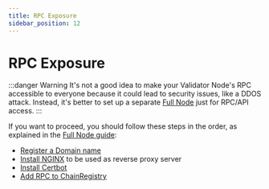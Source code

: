 ```yaml
---
title: RPC Exposure
sidebar_position: 12
---
```


# RPC Exposure

:::danger Warning
It's not a good idea to make your Validator Node's RPC accessible to everyone because it could lead to security issues, like a DDOS attack. Instead, it's better to set up a separate [Full Node](/full-node-setup) just for RPC/API access.
:::

If you want to proceed, you should follow these steps in the order, as explained in the [Full Node guide](/docs/full-node):
- [Register a Domain name](/docs/full-node/domain)
- [Install NGINX](/docs/full-node/nginx) to be used as reverse proxy server
- [Install Certbot](/docs/full-node/certbot)
- [Add RPC to ChainRegistry](/docs/full-node/chain-registry)